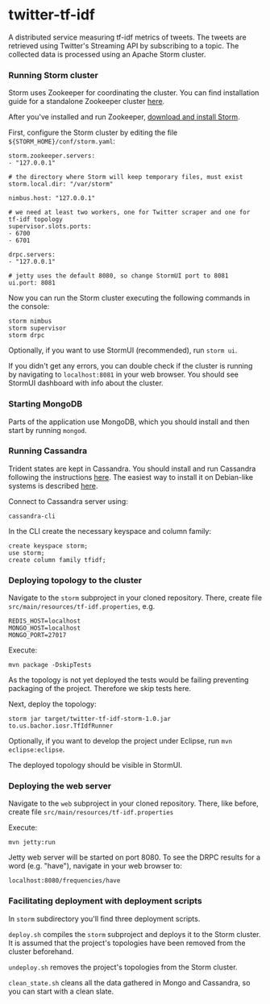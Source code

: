 twitter-tf-idf
==============

A distributed service measuring tf-idf metrics of tweets. The tweets are retrieved using Twitter's Streaming API by subscribing to a topic. The collected data is processed using an Apache Storm cluster.

### Running Storm cluster

Storm uses Zookeeper for coordinating the cluster. You can find installation guide for a standalone Zookeeper cluster [here](http://zookeeper.apache.org/doc/r3.3.3/zookeeperStarted.html#sc_InstallingSingleMode).

After you've installed and run Zookeeper, [download and install Storm](http://storm.incubator.apache.org/downloads.html).

First, configure the Storm cluster by editing the file `${STORM_HOME}/conf/storm.yaml`:

	storm.zookeeper.servers:
	- "127.0.0.1"

	# the directory where Storm will keep temporary files, must exist
	storm.local.dir: "/var/storm"

	nimbus.host: "127.0.0.1"

	# we need at least two workers, one for Twitter scraper and one for tf-idf topology
	supervisor.slots.ports:
	- 6700
	- 6701

	drpc.servers:
	- "127.0.0.1"

	# jetty uses the default 8080, so change StormUI port to 8081
	ui.port: 8081

Now you can run the Storm cluster executing the following commands in the console:

    storm nimbus
    storm supervisor
    storm drpc
    
Optionally, if you want to use StormUI (recommended), run `storm ui`.

If you didn't get any errors, you can double check if the cluster is running by navigating to `localhost:8081` in your web browser. You should see StormUI dashboard with info about the cluster.


### Starting MongoDB

Parts of the application use MongoDB, which you should install and then start by running `mongod`.


### Running Cassandra

Trident states are kept in Cassandra. You should install and run Cassandra following the instructions [here](http://wiki.apache.org/cassandra/GettingStarted). The easiest way to install it on Debian-like systems is described [here](http://wiki.apache.org/cassandra/DebianPackaging).

Connect to Cassandra server using:

    cassandra-cli

In the CLI create the necessary keyspace and column family:

	create keyspace storm;
	use storm;
	create column family tfidf;
	

### Deploying topology to the cluster

Navigate to the `storm` subproject in your cloned repository. There, create file `src/main/resources/tf-idf.properties`, e.g.

    REDIS_HOST=localhost
    MONGO_HOST=localhost
    MONGO_PORT=27017

Execute:

    mvn package -DskipTests
    
As the topology is not yet deployed the tests would be failing preventing packaging of the project. Therefore we skip tests here.

Next, deploy the topology:

    storm jar target/twitter-tf-idf-storm-1.0.jar to.us.bachor.iosr.TfIdfRunner
    
Optionally, if you want to develop the project under Eclipse, run `mvn eclipse:eclipse`.

The deployed topology should be visible in StormUI.


### Deploying the web server

Navigate to the `web` subproject in your cloned repository. There, like before, create file `src/main/resources/tf-idf.properties`

Execute:

    mvn jetty:run
    
Jetty web server will be started on port 8080. To see the DRPC results for a word (e.g. "have"), navigate in your web browser to:

    localhost:8080/frequencies/have
   

### Facilitating deployment with deployment scripts

In `storm` subdirectory you'll find three deployment scripts. 

`deploy.sh` compiles the `storm` subproject and deploys it to the Storm cluster. It is assumed that the project's topologies have been removed from the cluster beforehand.

`undeploy.sh` removes the project's topologies from the Storm cluster.

`clean_state.sh` cleans all the data gathered in Mongo and Cassandra, so you can start with a clean slate.
